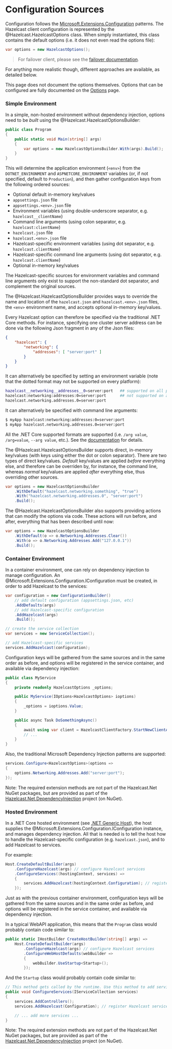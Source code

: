 # Configuration Sources

Configuration follows the [Microsoft.Extensions.Configuration](https://docs.microsoft.com/en-us/aspnet/core/fundamentals/configuration)
patterns. The Hazelcast client configuration is represented by the @Hazelcast.HazelcastOptions class. When simply instantiated, this
class contains the default options (i.e. it does not even read the options file):
```csharp
var options = new HazelcastOptions();
```
> For failover client, please see the [failover documentation](../failover.md).

For anything more realistic though, different approaches are available, as detailed below.

This page does not document the options themselves. Options that can be configured are fully documented on the [Options](options.md) page.

### Simple Environment

In a simple, non-hosted environment without dependency injection, options need to be *built* using the
@Hazelcast.HazelcastOptionsBuilder:

```csharp
public class Program
{
    public static void Main(string[] args)
    {
        var options = new HazelcastOptionsBuilder.With(args).Build();
    }
}
```

This will determine the application environment (`<env>`) from the `DOTNET_ENVIRONMENT` and `ASPNETCORE_ENVIRONMENT` variables (or, if not specified, default to `Production`), and then gather configuration keys from the following ordered sources:

* Optional default in-memory key/values
* `appsettings.json` file
* `appsettings.<env>.json` file
* Environment variables (using double-underscore separator, e.g. `hazelcast__clientName`)
* Command line arguments (using colon separator, e.g. `hazelcast:clientName`)
* `hazelcast.json` file
* `hazelcast.<env>.json` file
* Hazelcast-specific environment variables (using dot separator, e.g. `hazelcast.clientName`)
* Hazelcast-specific command line arguments (using dot separator, e.g. `hazelcast.clientName`)
* Optional in-memory key/values

The Hazelcast-specific sources for environment variables and command line arguments only exist to support the non-standard dot separator, and complement the original sources.

The @Hazelcast.HazelcastOptionsBuilder provides ways to override the name and location of the `hazelcast.json` and
`hazelcast.<env>.json` files, the `<env>` environment name, and accepts optional in-memory key/values.

Every Hazelcast option can therefore be specified via the traditional .NET Core methods. For instance, specifying one
cluster server address can be done via the following Json fragment in any of the Json files:

```json
{
    "hazelcast": {
        "networking": {
            "addresses": [ "server:port" ]
        }
    }
}
```

It can alternatively be specified by setting an environment variable (note that the dotted format may not be supported on every platform):

```sh
hazelcast__networking__addresses__0=server:port   ## supported on all platforms
hazelcast:networking:addresses:0=server:port      ## not supported on all platforms
hazelcast.networking.addresses.0=server:port
```

It can alternatively be specified with command line arguments:

```sh
$ myApp hazelcast:networking:addresses:0=server:port
$ myApp hazelcast.networking.addresses.0=server:port
```

All the .NET Core supported formats are supported (i.e. `/arg value`, `/arg=value`, `--arg value`, etc.). See
the [documentation](https://docs.microsoft.com/en-us/aspnet/core/fundamentals/configuration/#command-line) for details.

The @Hazelcast.HazelcastOptionsBuilder supports direct, in-memory key/values (with keys using either the dot or colon separator). There are two types of direct key/values. *Default* key/values are applied *before* everything else, and therefore can be overriden by, for instance, the command line, whereas *normal* key/values are applied *after* everything else, thus overriding other sources.

```csharp
var options = new HazelcastOptionsBuilder
    .WithDefault("hazelcast.networking.something", "true")
    .With("hazelcast.networking.addresses.0", "server:port")
    .Build();
```

The @Hazelcast.HazelcastOptionsBuilder also supports providing actions that can modify the options via code. These actions will run before, and after, everything that has been described until now:

```csharp
var options = new HazelcastOptionsBuilder
    .WithDefault(o => o.Networking.Addresses.Clear())
    .With(o => o.Networking.Addresses.Add("127.0.0.1"))
    .Build();
```

### Container Environment

In a container environment, one can rely on dependency injection to manage configuration. An @Microsoft.Extensions.Configuration.IConfiguration must be created, in order to add Hazelcast to the services:

```csharp
var configuration = new ConfigurationBuilder()
    // add default configuration (appsettings.json, etc)
    .AddDefaults(args)
    // add Hazelcast-specific configuration
    .AddHazelcast(args)
    .Build();

// create the service collection
var services = new ServiceCollection();

// add Hazelcast-specific services
services.AddHazelcast(configuration); 
```

Configuration keys will be gathered from the same sources and in the same order as before, and options will be registered in the service container, and available via dependency injection:

```csharp
public class MyService
{
    private readonly HazelcastOptions _options;

    public MyService(IOptions<HazelcastOptions> ioptions)
    {
        _options = ioptions.Value;
    }

    public async Task DoSomethingAsync()
    {
        await using var client = HazelcastClientFactory.StartNewClientAsync(_options);
        // ...
    }
}
```

Also, the traditional Microsoft Dependency Injection patterns are supported:

```csharp
services.Configure<HazelcastOptions>(options => 
{
    options.Networking.Addresses.Add("server:port");
});
```

Note: The required extension methods are not part of the Hazelcast.Net NuGet packages, but are provided as part of the [Hazelcast.Net.DependencyInjection](https://www.nuget.org/packages/Hazelcast.Net.DependencyInjection/) project (on NuGet).

### Hosted Environment

In a .NET Core hosted environment (see [.NET Generic Host](https://docs.microsoft.com/en-us/aspnet/core/fundamentals/host/generic-host)), the host supplies the @Microsoft.Extensions.Configuration.IConfiguration instance, and manages dependency injection. All that is needed is to tell the host how to handle the Hazelcast-specific configuration (e.g. `hazelcast.json`), and to add Hazelcast to services.

For example:

```csharp
Host.CreateDefaultBuilder(args)
    .ConfigureHazelcast(args) // configure Hazelcast services
    .ConfigureServices((hostingContext, services) =>
    {
        services.AddHazelcast(hostingContext.Configuration); // register Hazelcast services
    });
```

Just as with the previous container environment, configuration keys will be gathered from the same sources and in the same order as before, and options will be registered in the service container, and available via dependency injection.

In a typical WebAPI application, this means that the `Program` class would probably contain code similar to:

```csharp
public static IHostBuilder CreateHostBuilder(string[] args) =>
    Host.CreateDefaultBuilder(args)
        .ConfigureHazelcast(args) // configure Hazelcast services
        .ConfigureWebHostDefaults(webBuilder =>
        {
            webBuilder.UseStartup<Startup>(); 
        });
```

And the `Startup` class would probably contain code similar to:

```csharp
// This method gets called by the runtime. Use this method to add services to the container.
public void ConfigureServices(IServiceCollection services)
{
    services.AddControllers();
    services.AddHazelcast(Configuration); // register Hazelcast services

    // ... add more services ...
}
```

Note: The required extension methods are not part of the Hazelcast.Net NuGet packages, but are provided as part of the [Hazelcast.Net.DependencyInjection](https://www.nuget.org/packages/Hazelcast.Net.DependencyInjection/) project (on NuGet).

